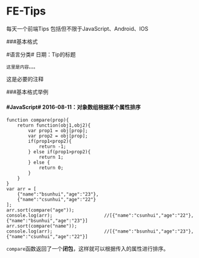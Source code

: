 # FE-Tips

每天一个前端Tips 包括但不限于JavaScript、Android、IOS

###基本格式

\#语言分类\# 日期：Tip的标题

	这里是内容。。。

这是必要的注释

###基本格式举例

#### #JavaScript# 2016-08-11：对象数组根据某个属性排序

	function compare(prop){
		return function(obj1,obj2){
			var prop1 = obj[prop];
			var prop2 = obj[prop];
			if(prop1<prop2){
				return -1;
			} else if(prop1>prop2){
				return 1;
			} else {
				return 0;
			}
		}
	}
	var arr = [
		{"name":"bsunhui","age":"23"},
		{"name":"csunhui","age":"22"}
	];
	arr.sort(compare("age"));
	console.log(arr);					//[{"name":"csunhui","age":"22"},{"name":"bsunhui","age":"23"}]
	arr.sort(compare("name"));
	console.log(arr); 					//[{"name":"bsunhui","age":"23"},{"name":"csunhui","age":"22"}]

`compare`函数返回了一个**闭包**，这样就可以根据传入的属性进行排序。
